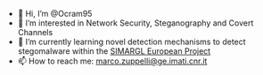 - 👋 Hi, I’m @Ocram95
- 👀 I’m interested in Network Security, Steganography and Covert Channels
- 🌱 I’m currently learning novel detection mechanisms to detect stegomalware within the [SIMARGL European Project](https://simargl.eu/) 
- 📫 How to reach me: marco.zuppelli@ge.imati.cnr.it

<!---
Ocram95/Ocram95 is a ✨ special ✨ repository because its `README.md` (this file) appears on your GitHub profile.
You can click the Preview link to take a look at your changes.
--->
